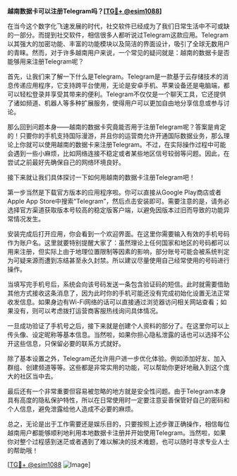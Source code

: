 **越南数据卡可以注册Telegram吗？[[TG💪+ @esim1088](https://t.me/s/esim1088)]**

在当今这个数字化飞速发展的时代，社交软件已经成为了我们日常生活中不可或缺的一部分。而提到社交软件，相信很多人都听说过Telegram这款应用。Telegram以其强大的加密功能、丰富的功能模块以及简洁的界面设计，吸引了全球无数用户的青睐。然而，对于许多越南用户来说，一个常见的疑问就是：越南的数据卡是否能够用来注册Telegram呢？

首先，让我们来了解一下什么是Telegram。Telegram是一款基于云存储技术的消息传递应用程序，它支持跨平台使用，无论是安卓手机、苹果设备还是电脑端，都可以轻松登录并享受其带来的便利。Telegram不仅仅是一个聊天工具，它还提供了诸如频道、机器人等多种扩展服务，使得用户可以更加自由地分享信息或参与讨论。

那么回到问题本身——越南的数据卡究竟能否用于注册Telegram呢？答案是肯定的！只要你的手机支持国际漫游，并且你的运营商允许开通国际数据业务，那么理论上你就可以使用越南的数据卡来注册Telegram。不过，在实际操作过程中可能会遇到一些小麻烦，比如网络连接不稳定或者某些地区信号较弱等问题。因此，在尝试之前最好先确保自己的网络环境良好。

接下来就让我们具体探讨一下如何用越南的数据卡注册Telegram吧！

第一步当然是下载官方版本的应用程序啦。你可以直接从Google Play商店或者Apple App Store中搜索“Telegram”，然后点击安装即可。需要注意的是，请务必选择官方渠道获取版本号较高的稳定版客户端，以避免因版本过旧而导致的功能异常情况发生。

安装完成后打开应用，你会看到一个欢迎界面。在这里你需要输入有效的手机号码作为账户名。这里就要特别提醒大家了：虽然理论上任何国家和地区的号码都可以用来注册，但实际上由于地理位置限制等因素的影响，部分账号可能会被系统判定为可疑来源而遭到冻结甚至永久封禁。所以建议尽量使用自己经常使用的号码进行操作。

当填写完手机号后，系统会向该号码发送一条包含验证码的短信。此时就需要借助其他方式接收这条消息了，因为此时你的手机可能还没有完成初始化设置无法正常收发信息。如果身边有Wi-Fi网络的话可以直接通过浏览器访问相关网站查看；如果没有，则可以考虑拨打运营商客服热线询问具体情况。

一旦成功验证了手机号之后，接下来就是创建个人资料的部分了。在这里你可以上传头像、设定昵称等基本信息。当然啦，如果你担心隐私泄露的话也可以选择不公开这些信息，只保留必要的联系方式就好。

除了基本设置之外，Telegram还允许用户进一步优化体验。例如添加好友、加入群组、创建频道等等。这些都是非常实用的功能，可以帮助你更好地融入到这个庞大的社区当中去。

最后还有一个非常重要但容易被忽略的地方就是安全性问题。由于Telegram本身具有高度的隐私保护特性，所以在日常使用时一定要注意妥善保管好自己的密码和个人信息，避免泄露给他人造成不必要的麻烦。

总之，无论是出于工作需要还是娱乐目的，只要按照上述步骤正确操作，相信每位越南用户都能够顺利地利用本地数据卡注册并开始使用Telegram。当然啦，如果你对整个过程感到迷茫或者遇到了难以解决的技术难题，也可以随时寻求专业人士的帮助哦！

[[TG💪+ @esim1088](https://t.me/s/esim1088) ![Image](https://i.postimg.cc/4NQfJmqS/Snipaste-2025-05-13-00-14-12.png)]